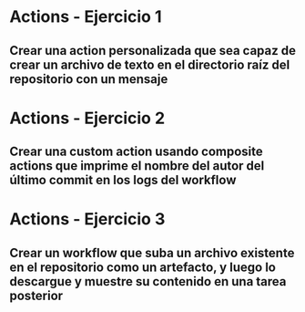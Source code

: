 # Actions - Ejercicio 1

## Crear una action personalizada que sea capaz de crear un archivo de texto en el directorio raíz del repositorio con un mensaje

# Actions - Ejercicio 2

## Crear una custom action usando composite actions que imprime el nombre del autor del último commit en los logs del workflow

# Actions - Ejercicio 3

## Crear un workflow que suba un archivo existente en el repositorio como un artefacto, y luego lo descargue y muestre su contenido en una tarea posterior

